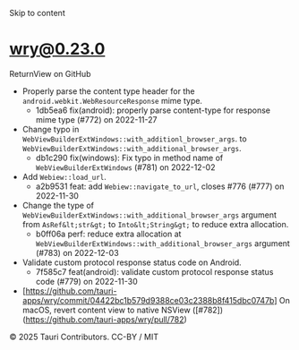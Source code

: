 Skip to content
# wry@0.23.0
ReturnView on GitHub
  * Properly parse the content type header for the `android.webkit.WebResourceResponse` mime type. 
    * 1db5ea6 fix(android): properly parse content-type for response mime type (#772) on 2022-11-27
  * Change typo in `WebViewBuilderExtWindows::with_additionl_browser_args`. to `WebViewBuilderExtWindows::with_additional_browser_args`. 
    * db1c290 fix(windows): Fix typo in method name of `WebViewBuilderExtWindows` (#781) on 2022-12-02
  * Add `Webiew::load_url`. 
    * a2b9531 feat: add `Webiew::navigate_to_url`, closes #776 (#777) on 2022-11-30
  * Change the type of `WebViewBuilderExtWindows::with_additional_browser_args` argument from `AsRef&lt;str&gt;` to `Into&lt;String&gt;` to reduce extra allocation. 
    * b0ff06a perf: reduce extra allocation at `WebViewBuilderExtWindows::with_additional_browser_args` argument (#783) on 2022-12-03
  * Validate custom protocol response status code on Android. 
    * 7f585c7 feat(android): validate custom protocol response status code (#779) on 2022-11-30
  * [https://github.com/tauri-apps/wry/commit/04422bc1b579d9388ce03c2388b8f415dbc0747b] On macOS, revert content view to native NSView ([#782])(https://github.com/tauri-apps/wry/pull/782)


© 2025 Tauri Contributors. CC-BY / MIT
